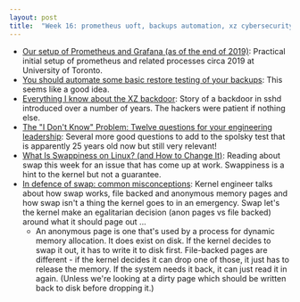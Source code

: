 ```yaml
---
layout: post
title:  "Week 16: prometheus uoft, backups automation, xz cybersecurity postgres"
---
```


* [Our setup of Prometheus and Grafana (as of the end of 2019)](https://utcc.utoronto.ca/~cks/space/blog/sysadmin/PrometheusGrafanaSetup-2019): Practical initial setup of prometheus and related processes circa 2019 at University of Toronto.
* [You should automate some basic restore testing of your backups](https://utcc.utoronto.ca/~cks/space/blog/sysadmin/AutomateSomeBackupRestoreTests): This seems like a good idea.
* [Everything I know about the XZ backdoor](https://boehs.org/node/everything-i-know-about-the-xz-backdoor): Story of a backdoor in sshd introduced over a number of years. The hackers were patient if nothing else.
* [The "I Don't Know" Problem: Twelve questions for your engineering leadership](https://www.pluralsight.com/resources/blog/leadership/twelve-questions-for-your-engineering-team): Several more good questions to add to the spolsky test that is apparently 25 years old now but still very relevant!
* [What Is Swappiness on Linux? (and How to Change It)](https://www.howtogeek.com/449691/what-is-swapiness-on-linux-and-how-to-change-it/): Reading about swap this week for an issue that has come up at work. Swappiness is a hint to the kernel but not a guarantee.
* [In defence of swap: common misconceptions](https://chrisdown.name/2018/01/02/in-defence-of-swap.html): Kernel engineer talks about how swap works, file backed and anonymous memory pages and how swap isn't a thing the kernel goes to in an emergency. Swap let's the kernel make an egalitarian decision (anon pages vs file backed) around what it should page out ...
    * An anonymous page is one that's used by a process for dynamic memory allocation. It does exist on disk. If the kernel decides to swap it out, it has to write it to disk first. File-backed pages are different - if the kernel decides it can drop one of those, it just has to release the memory. If the system needs it back, it can just read it in again. (Unless we're looking at a dirty page which should be written back to disk before dropping it.)